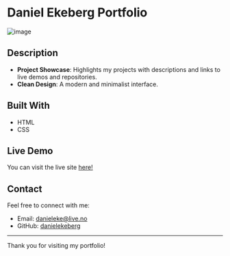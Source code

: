 # Daniel Ekeberg Portfolio

![image](https://i.ibb.co/9n98y5S/image-5.png)

## Description

- **Project Showcase**: Highlights my projects with descriptions and links to live demos and repositories.
- **Clean Design**: A modern and minimalist interface.

## Built With

- HTML
- CSS

## Live Demo

You can visit the live site [here!](https://danielekeberg.netlify.app/)

## Contact

Feel free to connect with me:

- Email: [danieleke@live.no](mailto:danieleke@live.no)
- GitHub: [danielekeberg](https://github.com/danielekeberg)

---

Thank you for visiting my portfolio!